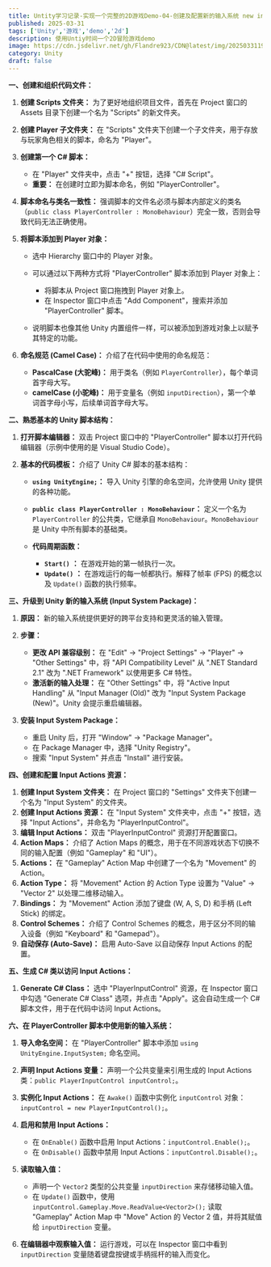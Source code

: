 ```yaml
---
title: Untity学习记录-实现一个完整的2D游戏Demo-04-创建及配置新的输入系统 new input system
published: 2025-03-31
tags: ['Unity','游戏','demo','2d']
description: 使用Untiy时间一个2D冒险游戏demo
image: https://cdn.jsdelivr.net/gh/Flandre923/CDN@latest/img/20250331195820.png
category: Unity
draft: false
---
```

**一、创建和组织代码文件：**

1. **创建 Scripts 文件夹：**  为了更好地组织项目文件，首先在 Project 窗口的 Assets 目录下创建一个名为 "Scripts" 的新文件夹。
2. **创建 Player 子文件夹：**  在 "Scripts" 文件夹下创建一个子文件夹，用于存放与玩家角色相关的脚本，命名为 "Player"。
3. **创建第一个 C# 脚本：**

    * 在 "Player" 文件夹中，点击 "+" 按钮，选择 "C# Script"。
    * **重要：**  在创建时立即为脚本命名，例如 "PlayerController"。
4. **脚本命名与类名一致性：**  强调脚本的文件名必须与脚本内部定义的类名（`public class PlayerController : MonoBehaviour`）完全一致，否则会导致代码无法正确使用。
5. **将脚本添加到 Player 对象：**

    * 选中 Hierarchy 窗口中的 Player 对象。
    * 可以通过以下两种方式将 "PlayerController" 脚本添加到 Player 对象上：

      * 将脚本从 Project 窗口拖拽到 Player 对象上。
      * 在 Inspector 窗口中点击 "Add Component"，搜索并添加 "PlayerController" 脚本。
    * 说明脚本也像其他 Unity 内置组件一样，可以被添加到游戏对象上以赋予其特定的功能。
6. **命名规范 (Camel Case)：**  介绍了在代码中使用的命名规范：

    * **PascalCase (大驼峰)：**  用于类名（例如 `PlayerController`），每个单词首字母大写。
    * **camelCase (小驼峰)：**  用于变量名（例如 `inputDirection`），第一个单词首字母小写，后续单词首字母大写。

**二、熟悉基本的 Unity 脚本结构：**

1. **打开脚本编辑器：**  双击 Project 窗口中的 "PlayerController" 脚本以打开代码编辑器（示例中使用的是 Visual Studio Code）。
2. **基本的代码模板：**  介绍了 Unity C# 脚本的基本结构：

    * **​`using UnityEngine;`​**​ **：**  导入 Unity 引擎的命名空间，允许使用 Unity 提供的各种功能。
    * **​`public class PlayerController : MonoBehaviour`​**​ **：**  定义一个名为 `PlayerController` 的公共类，它继承自 `MonoBehaviour`。`MonoBehaviour` 是 Unity 中所有脚本的基础类。
    * **代码周期函数：**

      * **​`Start()`​**​ **：**  在游戏开始的第一帧执行一次。
      * **​`Update()`​**​ **：**  在游戏运行的每一帧都执行。解释了帧率 (FPS) 的概念以及 `Update()` 函数的执行频率。

**三、升级到 Unity 新的输入系统 (Input System Package)：**

1. **原因：**  新的输入系统提供更好的跨平台支持和更灵活的输入管理。
2. **步骤：**

    * **更改 API 兼容级别：**  在 "Edit" -\> "Project Settings" -\> "Player" -\> "Other Settings" 中，将 "API Compatibility Level" 从 ".NET Standard 2.1" 改为 ".NET Framework" 以使用更多 C# 特性。
    * **激活新的输入处理：**  在 "Other Settings" 中，将 "Active Input Handling" 从 "Input Manager (Old)" 改为 "Input System Package (New)"。Unity 会提示重启编辑器。
3. **安装 Input System Package：**

    * 重启 Unity 后，打开 "Window" -\> "Package Manager"。
    * 在 Package Manager 中，选择 "Unity Registry"。
    * 搜索 "Input System" 并点击 "Install" 进行安装。

**四、创建和配置 Input Actions 资源：**

1. **创建 Input System 文件夹：**  在 Project 窗口的 "Settings" 文件夹下创建一个名为 "Input System" 的文件夹。
2. **创建 Input Actions 资源：**  在 "Input System" 文件夹中，点击 "+" 按钮，选择 "Input Actions"，并命名为 "PlayerInputControl"。
3. **编辑 Input Actions：**  双击 "PlayerInputControl" 资源打开配置窗口。
4. **Action Maps：**  介绍了 Action Maps 的概念，用于在不同游戏状态下切换不同的输入配置（例如 "Gameplay" 和 "UI"）。
5. **Actions：**  在 "Gameplay" Action Map 中创建了一个名为 "Movement" 的 Action。
6. **Action Type：**  将 "Movement" Action 的 Action Type 设置为 "Value" -\> "Vector 2" 以处理二维移动输入。
7. **Bindings：**  为 "Movement" Action 添加了键盘 (W, A, S, D) 和手柄 (Left Stick) 的绑定。
8. **Control Schemes：**  介绍了 Control Schemes 的概念，用于区分不同的输入设备（例如 "Keyboard" 和 "Gamepad"）。
9. **自动保存 (Auto-Save)：**  启用 Auto-Save 以自动保存 Input Actions 的配置。

**五、生成 C# 类以访问 Input Actions：**

1. **Generate C# Class：**  选中 "PlayerInputControl" 资源，在 Inspector 窗口中勾选 "Generate C# Class" 选项，并点击 "Apply"。这会自动生成一个 C# 脚本文件，用于在代码中访问 Input Actions。

**六、在 PlayerController 脚本中使用新的输入系统：**

1. **导入命名空间：**  在 "PlayerController" 脚本中添加 `using UnityEngine.InputSystem;` 命名空间。
2. **声明 Input Actions 变量：**  声明一个公共变量来引用生成的 Input Actions 类：`public PlayerInputControl inputControl;`。
3. **实例化 Input Actions：**  在 `Awake()` 函数中实例化 `inputControl` 对象：`inputControl = new PlayerInputControl();`。
4. **启用和禁用 Input Actions：**

    * 在 `OnEnable()` 函数中启用 Input Actions：`inputControl.Enable();`。
    * 在 `OnDisable()` 函数中禁用 Input Actions：`inputControl.Disable();`。
5. **读取输入值：**

    * 声明一个 `Vector2` 类型的公共变量 `inputDirection` 来存储移动输入值。
    * 在 `Update()` 函数中，使用 `inputControl.Gameplay.Move.ReadValue<Vector2>();` 读取 "Gameplay" Action Map 中 "Move" Action 的 Vector 2 值，并将其赋值给 `inputDirection` 变量。
6. **在编辑器中观察输入值：**  运行游戏，可以在 Inspector 窗口中看到 `inputDirection` 变量随着键盘按键或手柄摇杆的输入而变化。